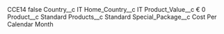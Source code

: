 <?xml version="1.0" encoding="UTF-8"?>
<CustomMetadata xmlns="http://soap.sforce.com/2006/04/metadata" xmlns:xsi="http://www.w3.org/2001/XMLSchema-instance" xmlns:xsd="http://www.w3.org/2001/XMLSchema">
    <label>CCE14</label>
    <protected>false</protected>
    <values>
        <field>Country__c</field>
        <value xsi:type="xsd:string">IT</value>
    </values>
    <values>
        <field>Home_Country__c</field>
        <value xsi:type="xsd:string">IT</value>
    </values>
    <values>
        <field>Product_Value__c</field>
        <value xsi:type="xsd:string">€ 0</value>
    </values>
    <values>
        <field>Product__c</field>
        <value xsi:type="xsd:string">Standard</value>
    </values>
    <values>
        <field>Products__c</field>
        <value xsi:type="xsd:string">Standard</value>
    </values>
    <values>
        <field>Special_Package__c</field>
        <value xsi:type="xsd:string">Cost Per Calendar Month</value>
    </values>
</CustomMetadata>

